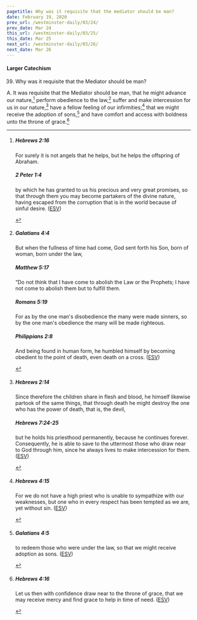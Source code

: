 ```yaml
---
pagetitle: Why was it requisite that the mediator should be man?
date: February 19, 2020
prev_url: /westminster-daily/03/24/
prev_date: Mar 24
this_url: /westminster-daily/03/25/
this_date: Mar 25
next_url: /westminster-daily/03/26/
next_date: Mar 26
---
```


#### Larger Catechism

39. Why was it requisite that the Mediator should be man?

A. It was requisite that the Mediator should be man, that he might advance our nature,[^fnref:wlc1] perform obedience to the law,[^fnref:wlc2] suffer and make intercession for us in our nature,[^fnref:wlc3] have a fellow feeling of our infirmities;[^fnref:wlc4] that we might receive the adoption of sons,[^fnref:wlc5] and have comfort and access with boldness unto the throne of grace.[^fnref:wlc6]


[^fnref:wlc1]: <div class="esv"><h5>Hebrews 2:16</h5> <div class="esv-text"><p id="p58002016.01-1">For surely it is not angels that he helps, but he helps the offspring of Abraham.</p> </div><h5>2 Peter 1:4</h5> <div class="esv-text"><p id="p61001004.01-2">by which he has granted to us his precious and very great promises, so that through them you may become partakers of the divine nature, having escaped from the corruption that is in the world because of sinful desire.  (<a href="http://www.esv.org" class="copyright">ESV</a>)</p> </div> </div>

[^fnref:wlc2]: <div class="esv"><h5>Galatians 4:4</h5> <div class="esv-text"><p id="p48004004.01-1">But when the fullness of time had come, God sent forth his Son, born of woman, born under the law,</p> </div><h5>Matthew 5:17</h5> <div class="esv-text"> <p id="p40005017.07-2"><span class="woc">&#8220;Do not think that I have come to abolish the Law or the Prophets; I have not come to abolish them but to fulfill them.</span></p> </div><h5>Romans 5:19</h5> <div class="esv-text"><p id="p45005019.01-3">For as by the one man's disobedience the many were made sinners, so by the one man's obedience the many will be made righteous.</p> </div><h5>Philippians 2:8</h5> <div class="esv-text"><p id="p50002008.01-4">And being found in human form, he humbled himself by becoming obedient to the point of death, even death on a cross.  (<a href="http://www.esv.org" class="copyright">ESV</a>)</p> </div> </div>

[^fnref:wlc3]: <div class="esv"><h5>Hebrews 2:14</h5> <div class="esv-text"><p id="p58002014.01-1">Since therefore the children share in flesh and blood, he himself likewise partook of the same things, that through death he might destroy the one who has the power of death, that is, the devil,</p> </div><h5>Hebrews 7:24-25</h5> <div class="esv-text"><p id="p58007024.01-2">but he holds his priesthood permanently, because he continues forever. Consequently, he is able to save to the uttermost those who draw near to God through him, since he always lives to make intercession for them.  (<a href="http://www.esv.org" class="copyright">ESV</a>)</p> </div> </div>

[^fnref:wlc4]: <div class="esv"><h5>Hebrews 4:15</h5> <div class="esv-text"><p id="p58004015.01-1">For we do not have a high priest who is unable to sympathize with our weaknesses, but one who in every respect has been tempted as we are, yet without sin.  (<a href="http://www.esv.org" class="copyright">ESV</a>)</p> </div> </div>

[^fnref:wlc5]: <div class="esv"><h5>Galatians 4:5</h5> <div class="esv-text"><p id="p48004005.01-1">to redeem those who were under the law, so that we might receive adoption as sons.  (<a href="http://www.esv.org" class="copyright">ESV</a>)</p> </div> </div>

[^fnref:wlc6]: <div class="esv"><h5>Hebrews 4:16</h5> <div class="esv-text"><p id="p58004016.01-1">Let us then with confidence draw near to the throne of grace, that we may receive mercy and find grace to help in time of need.  (<a href="http://www.esv.org" class="copyright">ESV</a>)</p> </div> </div>

